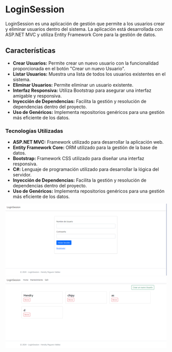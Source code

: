 # LoginSession 

LoginSession es una aplicación de gestión que permite a los usuarios crear y eliminar usuarios dentro del sistema. 
La aplicación está desarrollada con ASP.NET MVC y utiliza Entity Framework Core para la gestión de datos.

## Características

- **Crear Usuarios:** Permite crear un nuevo usuario con la funcionalidad proporcionada en el botón "Crear un nuevo Usuario".
- **Listar Usuarios:** Muestra una lista de todos los usuarios existentes en el sistema.
- **Eliminar Usuarios:** Permite eliminar un usuario existente.
- **Interfaz Responsiva:** Utiliza Bootstrap para asegurar una interfaz amigable y responsiva.
- **Inyección de Dependencias:** Facilita la gestión y resolución de dependencias dentro del proyecto.
- **Uso de Genéricos:** Implementa repositorios genéricos para una gestión más eficiente de los datos.

### Tecnologías Utilizadas

- **ASP.NET MVC:** Framework utilizado para desarrollar la aplicación web.
- **Entity Framework Core:** ORM utilizado para la gestión de la base de datos.
- **Bootstrap:** Framework CSS utilizado para diseñar una interfaz responsiva.
- **C#:** Lenguaje de programación utilizado para desarrollar la lógica del servidor.
- **Inyección de Dependencias:** Facilita la gestión y resolución de dependencias dentro del proyecto.
- **Uso de Genéricos:** Implementa repositorios genéricos para una gestión más eficiente de los datos.

![Login](./Login.png)
![Lista de Usuarios](./Mantenimiento.png)